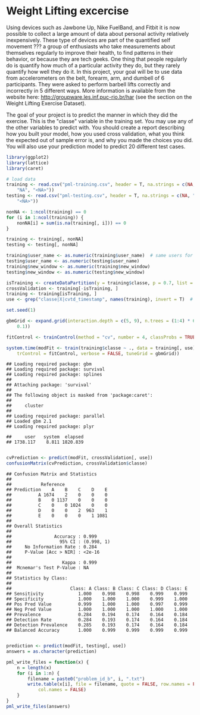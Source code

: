 Weight Lifting excercise
========================================================

Using devices such as Jawbone Up, Nike FuelBand, and Fitbit it is now possible to collect a large amount of data about personal activity relatively inexpensively. These type of devices are part of the quantified self movement ??? a group of enthusiasts who take measurements about themselves regularly to improve their health, to find patterns in their behavior, or because they are tech geeks. One thing that people regularly do is quantify how much of a particular activity they do, but they rarely quantify how well they do it. In this project, your goal will be to use data from accelerometers on the belt, forearm, arm, and dumbell of 6 participants. They were asked to perform barbell lifts correctly and incorrectly in 5 different ways. More information is available from the website here: http://groupware.les.inf.puc-rio.br/har (see the section on the Weight Lifting Exercise Dataset). 

The goal of your project is to predict the manner in which they did the exercise. This is the "classe" variable in the training set. You may use any of the 
other variables to predict with. You should create a report describing how you built your model, how you used cross validation, what you think the expected out of sample error is, and why you made the choices you did. You will also use your prediction model to predict 20 different test cases. 


```r
library(ggplot2)
library(lattice)
library(caret)

# load data
training <- read.csv("pml-training.csv", header = T, na.strings = c(NA, "", 
    "NA", "<NA>"))
testing <- read.csv("pml-testing.csv", header = T, na.strings = c(NA, "", "NA", 
    "<NA>"))

nonNA <- 1:ncol(training) == 0
for (i in 1:ncol(training)) {
    nonNA[i] = sum(is.na(training[, i])) == 0
}

training <- training[, nonNA]
testing <- testing[, nonNA]

training$user_name <- as.numeric(training$user_name)  # same users for testing also
testing$user_name <- as.numeric(testing$user_name)
training$new_window <- as.numeric(training$new_window)
testing$new_window <- as.numeric(testing$new_window)

isTraining <- createDataPartition(y = training$classe, p = 0.7, list = FALSE)
crossValidation <- training[-isTraining, ]
training <- training[isTraining, ]
use <- grep("classe|X|cvtd_timestamp", names(training), invert = T)  #|new_window|user_name

set.seed(1)

gbmGrid <- expand.grid(interaction.depth = c(5, 9), n.trees = (1:4) * 60, shrinkage = c(0.05, 
    0.1))

fitControl <- trainControl(method = "cv", number = 4, classProbs = TRUE)

system.time(modFit <- train(training$classe ~ ., data = training[, use], method = "gbm", 
    trControl = fitControl, verbose = FALSE, tuneGrid = gbmGrid))
```

```
## Loading required package: gbm
## Loading required package: survival
## Loading required package: splines
## 
## Attaching package: 'survival'
## 
## The following object is masked from 'package:caret':
## 
##     cluster
## 
## Loading required package: parallel
## Loaded gbm 2.1
## Loading required package: plyr
```

```
##     user   system  elapsed 
## 1738.117    8.811 1820.839
```

```r

cvPrediction <- predict(modFit, crossValidation[, use])
confusionMatrix(cvPrediction, crossValidation$classe)
```

```
## Confusion Matrix and Statistics
## 
##           Reference
## Prediction    A    B    C    D    E
##          A 1674    2    0    0    0
##          B    0 1137    0    0    0
##          C    0    0 1024    0    0
##          D    0    0    2  963    1
##          E    0    0    0    1 1081
## 
## Overall Statistics
##                                     
##                Accuracy : 0.999     
##                  95% CI : (0.998, 1)
##     No Information Rate : 0.284     
##     P-Value [Acc > NIR] : <2e-16    
##                                     
##                   Kappa : 0.999     
##  Mcnemar's Test P-Value : NA        
## 
## Statistics by Class:
## 
##                      Class: A Class: B Class: C Class: D Class: E
## Sensitivity             1.000    0.998    0.998    0.999    0.999
## Specificity             1.000    1.000    1.000    0.999    1.000
## Pos Pred Value          0.999    1.000    1.000    0.997    0.999
## Neg Pred Value          1.000    1.000    1.000    1.000    1.000
## Prevalence              0.284    0.194    0.174    0.164    0.184
## Detection Rate          0.284    0.193    0.174    0.164    0.184
## Detection Prevalence    0.285    0.193    0.174    0.164    0.184
## Balanced Accuracy       1.000    0.999    0.999    0.999    0.999
```

```r

prediction <- predict(modFit, testing[, use])
answers = as.character(prediction)

pml_write_files = function(x) {
    n = length(x)
    for (i in 1:n) {
        filename = paste0("problem_id_b", i, ".txt")
        write.table(x[i], file = filename, quote = FALSE, row.names = FALSE, 
            col.names = FALSE)
    }
}
pml_write_files(answers)
```


